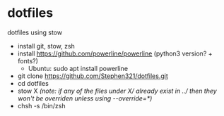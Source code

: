 # dotfiles
dotfiles using stow

- install git, stow, zsh 
- install https://github.com/powerline/powerline (python3 version? + fonts?)
    - Ubuntu: sudo apt install powerline
- git clone https://github.com/Stephen321/dotfiles.git
- cd dotfiles
- stow X *(note: if any of the files under X/ already exist in ../ then they won't be overriden unless using --override=\*)*
- chsh -s /bin/zsh



